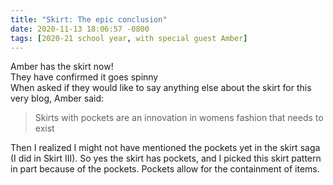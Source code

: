 ```yaml
---
title: "Skirt: The epic conclusion"
date: 2020-11-13 18:06:57 -0800
tags: [2020-21 school year, with special guest Amber]
---
```

Amber has the skirt now!  
They have confirmed it goes spinny  
When asked if they would like to say anything else about the skirt for this very blog, Amber said:

> Skirts with pockets are an innovation in womens fashion that needs to exist

Then I realized I might not have mentioned the pockets yet in the skirt saga (I did in Skirt III). So yes the skirt has pockets, and I picked this skirt pattern in part because of the pockets. Pockets allow for the containment of items.
